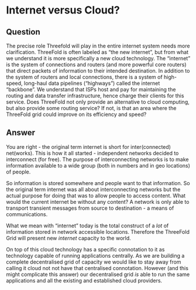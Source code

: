 # Internet versus Cloud?

## Question

The precise role Threefold will play in the entire internet system needs more clarification. ThreeFold is often labeled as “the new internet”, but from what we understand it is more specifically a new cloud technology. The “internet” is the system of connections and routers (and more powerful core routers) that direct packets of information to their intended destination.  In addition to the system of routers and local connections, there is a system of high-speed, long-haul data pipelines (“highways”) called the internet “backbone”.  We understand that ISPs host and pay for maintaining the routing and data transfer infrastructure, hence charge their clients for this service.  Does ThreeFold not only provide an alternative to cloud computing, but also provide some routing service?  If not, is that an area where the ThreeFold grid could improve on its efficiency and speed?

## Answer

You are right - the original term internet is short for inter(connected) net(works).  This is how it all started - independent networks decided to interconnect (for free).  The purpose of interconnecting networks is to make information available to a wide group (both in numbers and in geo locations) of people.  

So information is stored somewhere and people want to that information. So the original term internet was all about interconnecting networks but the actual purpose for doing that was to allow people to access content.  What would the current internet be without any content?  A network is only able to transport transient messages from source to destination - a means of communications.

What we mean with “internet” today is the total construct of a _lot_ of information stored in network accessible locations.  Therefore the ThreeFold Grid will present new _internet_ capacity to the world.

On top of this cloud technology has a specific connotation to it as technology capable of running applications centrally.  As we are building a complete decentralised grid of capacity we would like to stay away from calling it cloud not not have that centralised connotation.  However (and this might complicate this answer) our decentralised grid _is_ able to run the same applications and all the existing and established cloud providers.